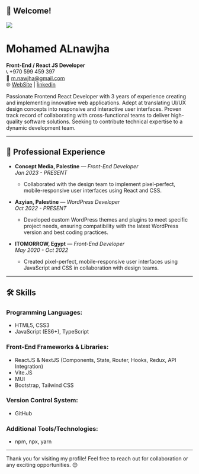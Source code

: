 ## 👋 **Welcome!**
![](https://nawjha.netlify.app/assets/images/logo.png)
# Mohamed ALnawjha

**Front-End / React JS Developer**  
📞 +970 599 459 397  
📧 [m.nawjha@gmail.com](mailto:m.nawjha@gmail.com)  
🌐 [WebSite](https://nawjha.netlify.app) | [linkedin](https://www.linkedin.com/in/m-nwajha)  



Passionate Frontend React Developer with 3 years of experience creating and implementing innovative web applications. Adept at translating UI/UX design concepts into responsive and interactive user interfaces. Proven track record of collaborating with cross-functional teams to deliver high-quality software solutions. Seeking to contribute technical expertise to a dynamic development team.

---

## 💼 **Professional Experience**

- **Concept Media, Palestine** — *Front-End Developer*  
  *Jan 2023 - PRESENT*  
  - Collaborated with the design team to implement pixel-perfect, mobile-responsive user interfaces using React and CSS.

- **Azyian, Palestine** — *WordPress Developer*  
  *Oct 2022 - PRESENT*  
  - Developed custom WordPress themes and plugins to meet specific project needs, ensuring compatibility with the latest WordPress version and best coding practices.

- **ITOMORROW, Egypt** — *Front-End Developer*  
  *May 2020 - Oct 2022*  
  - Created pixel-perfect, mobile-responsive user interfaces using JavaScript and CSS in collaboration with design teams.

---

## 🛠️ **Skills**

### Programming Languages:
- HTML5, CSS3  
- JavaScript (ES6+), TypeScript  

### Front-End Frameworks & Libraries:
- ReactJS & NextJS (Components, State, Router, Hooks, Redux, API Integration)  
- Vite.JS
- MUI
- Bootstrap, Tailwind CSS  

### Version Control System:
- GitHub  

### Additional Tools/Technologies:
- npm, npx, yarn  


---

Thank you for visiting my profile! Feel free to reach out for collaboration or any exciting opportunities. 😊

